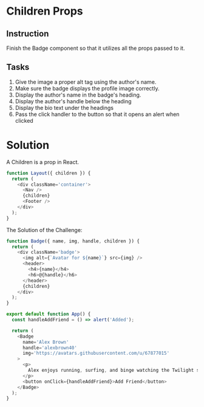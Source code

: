 # Children Props

## Instruction

Finish the Badge component so that it utilizes all the props passed to it.

## Tasks

1. Give the image a proper alt tag using the author's name.
2. Make sure the badge displays the profile image correctly.
3. Display the author's name in the badge's heading.
4. Display the author's handle below the heading
5. Display the bio text under the headings
6. Pass the click handler to the button so that it opens an alert when clicked

# Solution

A Children is a prop in React.

```javascript
function Layout({ children }) {
  return (
    <div className='container'>
      <Nav />
      {children}
      <Footer />
    </div>
  );
}
```

The Solution of the Challenge:

```javascript
function Badge({ name, img, handle, children }) {
  return (
    <div className='badge'>
      <img alt={`Avatar for ${name}`} src={img} />
      <header>
        <h4>{name}</h4>
        <h6>@{handle}</h6>
      </header>
      {children}
    </div>
  );
}

export default function App() {
  const handleAddFriend = () => alert('Added');

  return (
    <Badge
      name='Alex Brown'
      handle='alexbrown40'
      img='https://avatars.githubusercontent.com/u/67877015'
    >
      <p>
        Alex enjoys running, surfing, and binge watching the Twilight series.
      </p>
      <button onClick={handleAddFriend}>Add Friend</button>
    </Badge>
  );
}
```
